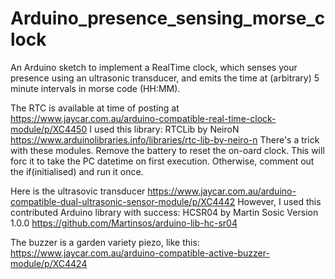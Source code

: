 # Arduino_presence_sensing_morse_clock
An Arduino sketch to implement a RealTime clock, which senses your presence using an ultrasonic transducer, and emits the time at (arbitrary) 5 minute intervals in morse code (HH:MM).  

The RTC is available at time of posting at https://www.jaycar.com.au/arduino-compatible-real-time-clock-module/p/XC4450 
I used this library: RTCLib by NeiroN https://www.arduinolibraries.info/libraries/rtc-lib-by-neiro-n 
There's a trick with these modules. Remove the battery to reset the on-oard clock. This will forc it to take the PC datetime
on first execution.  Otherwise, comment out the if(initialised) and run it once.  

Here is the ultrasovic transducer https://www.jaycar.com.au/arduino-compatible-dual-ultrasonic-sensor-module/p/XC4442
However, I used this contributed Arduino library with success: HCSR04 by Martin Sosic Version 1.0.0 https://github.com/Martinsos/arduino-lib-hc-sr04

The buzzer is a garden variety piezo, like this: https://www.jaycar.com.au/arduino-compatible-active-buzzer-module/p/XC4424
